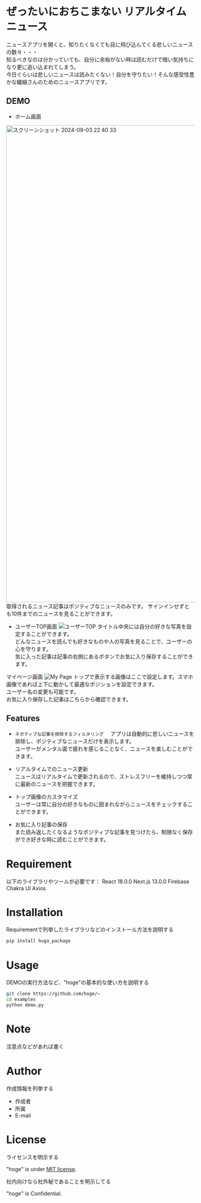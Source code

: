 # ぜったいにおちこまない リアルタイムニュース

ニュースアプリを開くと、知りたくなくても目に飛び込んてくる悲しいニュースの数々・・・  
知るべきなのは分かっていても、自分に余裕がない時は読むだけで暗い気持ちになり更に追い込まれてしまう。  
今日ぐらいは悲しいニュースは読みたくない！自分を守りたい！そんな感受性豊かな繊細さんのためのニュースアプリです。


## DEMO
* ホーム画面
<img width="1272" alt="スクリーンショット 2024-09-03 22 40 33" src="https://github.com/user-attachments/assets/52796e90-ff2f-4480-8957-b412747f39fb">
取得されるニュース記事はポジティブなニュースのみです。
サインインせずとも10件までのニュースを見ることができます。

* ユーザーTOP画面
![ユーザーTOP](https://imgur.com/LQq9FKz)
タイトル中央には自分の好きな写真を設定することができます。  
どんなニュースを読んでも好きなものや人の写真を見ることで、ユーザーの心を守ります。  
気に入った記事は記事の右側にあるボタンでお気に入り保存することができます。

マイページ画面
![My Page](https://imgur.com/U0INQW0)
トップで表示する画像はここで設定します。スマホ画像であれば上下に動かして最適なポジションを設定できます。  
ユーザー名の変更も可能です。  
お気に入り保存した記事はこちらから確認できます。


## Features

* `ネガティブな記事を排除するフィルタリング  `
アプリは自動的に悲しいニュースを排除し、ポジティブなニュースだけを表示します。  
ユーザーがメンタル面で疲れを感じることなく、ニュースを楽しむことができます。  

* リアルタイムでのニュース更新  
ニュースはリアルタイムで更新されるので、ストレスフリーを維持しつつ常に最新のニュースを把握できます。

* トップ画像のカスタマイズ  
ユーザーは常に自分の好きなものに囲まれながらニュースをチェックすることができます。

* お気に入り記事の保存  
また読み返したくなるようなポジティブな記事を見つけたら、制限なく保存ができ好きな時に読むことができます。


# Requirement

以下のライブラリやツールが必要です：
React 18.0.0
Next.js 13.0.0
Firebase
Chakra UI
Axios

# Installation

Requirementで列挙したライブラリなどのインストール方法を説明する

```bash
pip install huga_package
```

# Usage

DEMOの実行方法など、"hoge"の基本的な使い方を説明する

```bash
git clone https://github.com/hoge/~
cd examples
python demo.py
```

# Note

注意点などがあれば書く

# Author

作成情報を列挙する

* 作成者
* 所属
* E-mail

# License
ライセンスを明示する

"hoge" is under [MIT license](https://en.wikipedia.org/wiki/MIT_License).

社内向けなら社外秘であることを明示してる

"hoge" is Confidential.
